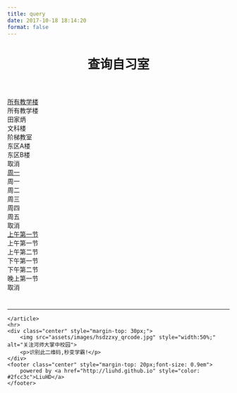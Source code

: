 ```yaml
---
title: query
date: 2017-10-18 18:14:20
format: false
---
```

<!DOCTYPE html>
<html>
<head>
    <meta charset="utf-8">
    <meta name="viewport"
          content="width=device-width, initial-scale=1, maximum-scale=1, minimum-scale=1, user-scalable=no, minimal-ui">
    <title>查询自习室|河师大掌中校园</title>
    <link href="http://cdn.bootcss.com/weui/0.4.2/style/weui.css" rel="stylesheet">
    <!--<link rel="stylesheet" href="../css/weui.css">-->
</head>
<style type="text/css">
    .action_sheet_button {
        margin-top: 1em;
    }

    .wraper {
        padding: 10px;
    }

    .center {
        text-align: center;
    }
</style>
<body>
<div class="wraper">
    <header>
        <h1 class="center">查询自习室</h1>
    </header>
    <section>
        <a href="#" class="weui_btn weui_btn_primary action_sheet_button" id="jiaoxuelou">所有教学楼</a>
        <div id="actionSheet_wrap_1">
            <div class="weui_mask_transition" id="mask_1"></div>
            <div class="weui_actionsheet" id="actionsheet_1">
                <div class="weui_actionsheet_menu">
                    <div class="weui_actionsheet_cell">所有教学楼</div>
                    <div class="weui_actionsheet_cell">田家炳</div>
                    <div class="weui_actionsheet_cell">文科楼</div>
                    <div class="weui_actionsheet_cell">阶梯教室</div>
                    <div class="weui_actionsheet_cell">东区A楼</div>
                    <div class="weui_actionsheet_cell">东区B楼</div>
                </div>
                <div class="weui_actionsheet_action">
                    <div class="weui_actionsheet_cell" id="actionsheet_cancel_1">取消</div>
                </div>
            </div>
        </div>
        <a href="#" class="weui_btn weui_btn_primary action_sheet_button" id="zhouji">周一</a>
        <div id="actionSheet_wrap_2">
            <div class="weui_mask_transition" id="mask_2"></div>
            <div class="weui_actionsheet" id="actionsheet_2">
                <div class="weui_actionsheet_menu">
                    <div class="weui_actionsheet_cell">周一</div>
                    <div class="weui_actionsheet_cell">周二</div>
                    <div class="weui_actionsheet_cell">周三</div>
                    <div class="weui_actionsheet_cell">周四</div>
                    <div class="weui_actionsheet_cell">周五</div>
                </div>
                <div class="weui_actionsheet_action">
                    <div class="weui_actionsheet_cell" id="actionsheet_cancel_2">取消</div>
                </div>
            </div>
        </div>
        <a href="#" class="weui_btn weui_btn_primary action_sheet_button" id="dijijie">上午第一节</a>
        <div id="actionSheet_wrap_3">
            <div class="weui_mask_transition" id="mask_3"></div>
            <div class="weui_actionsheet" id="actionsheet_3">
                <div class="weui_actionsheet_menu">
                    <div class="weui_actionsheet_cell">上午第一节</div>
                    <div class="weui_actionsheet_cell">上午第二节</div>
                    <div class="weui_actionsheet_cell">下午第一节</div>
                    <div class="weui_actionsheet_cell">下午第二节</div>
                    <div class="weui_actionsheet_cell">晚上第一节</div>
                </div>
                <div class="weui_actionsheet_action">
                    <div class="weui_actionsheet_cell" id="actionsheet_cancel_3">取消</div>
                </div>
            </div>
        </div>
        <!--<div style="overflow: hidden">-->
        <!--<div class="weui_cell weui_cell_switch" style="float: right">-->
        <!--<div class="weui_cell_ft">-->
        <!--<input class="weui_switch" type="checkbox"/>-->
        <!--</div>-->
        <!--</div>-->
        <!--<div class="weui_cells_title" style="float: right">查询当前</div>-->
        <!--</div>-->
    </section>
    <hr style="margin-top: 40px;">
    <article class="weui_article">

    </article>
    <hr>
    <div class="center" style="margin-top: 30px;">
        <img src="assets/images/hsdzzxy_qrcode.jpg" style="width:50%;" alt="关注河师大掌中校园">
        <p>识别此二维码,秒变学霸!</p>
    </div>
    <footer class="center" style="margin-top: 20px;font-size: 0.9em">
        powered by <a href="http://liuhd.github.io" style="color: #2fcc3c">LiuHD</a>
    </footer>
</div>

<script type="text/javascript" src="http://cdn.bootcss.com/jquery/3.0.0/jquery.js"></script>
<!-- <script type="text/javascript" src="../js/jquery.min.js"></script> -->
<script type="text/javascript">
    function init() {
        var date = new Date();
        var xingqiji = date.getDay();
        switch (xingqiji) {
            case 1:
                xingqiji = '周一';
                break;
            case 2:
                xingqiji = '周二';
                break;
            case 3:
                xingqiji = '周三';
                break;
            case 4:
                xingqiji = '周四';
                break;
            case 5:
                xingqiji = '周五';
                break;
            default:
                xingqiji = '周一';
        }
        $("#jiaoxuelou").text('所有教学楼');
        $("#zhouji").text(xingqiji);
        $("#dijijie").text('上午第一节');
        var result = search($('#zhouji').text(), $('#dijijie').text(), $('#jiaoxuelou').text());
        var output = '';
        if (result === undefined) {
            output += '<h1>' + $('#jiaoxuelou').text() + ' ' + $('#zhouji').text() + ' ' + $('#dijijie').text() + '</h1>' +
                    '<section style="padding-left:50px;">' +
                    '<h2 class="title">' + '囧,该教学楼此节课无空闲教室~' + '</h2></section>';
        } else {
            if (result instanceof Array)
                output += '<h1>' + $('#jiaoxuelou').text() + ' ' + $('#zhouji').text() + ' ' + $('#dijijie').text() + '</h1>' +
                        '<section style="padding-left:50px;padding-right: 30px;text-align: left">' +
                        '<h2 class="title">' + result + '</h2></section>';
            else {
                for (var i in result) {
                    output += '<h1>' + jiaoxuelou_translate(i,false) + ' ' + $('#zhouji').text() + ' ' + $('#dijijie').text() + '</h1>' +
                            '<section style="padding-left:50px;padding-right: 30px;text-align: left">' +
                            '<h2 class="title">' + result[i] + '</h2></section>';
                }
            }
        }
        $("article").html(output);
    }
    $(function () {
        $('#jiaoxuelou').click(function () {
            var mask = $('#mask_1');
            var weuiActionsheet = $('#actionsheet_1');
            weuiActionsheet.addClass('weui_actionsheet_toggle');
            mask.show().addClass('weui_fade_toggle').click(function () {
                hideActionSheet(weuiActionsheet, mask);
            });
            $('#actionsheet_cancel_1').click(function () {
                hideActionSheet(weuiActionsheet, mask);
            });
            weuiActionsheet.unbind('transitionend').unbind('webkitTransitionEnd');
            function hideActionSheet(weuiActionsheet, mask) {
                weuiActionsheet.removeClass('weui_actionsheet_toggle');
                mask.removeClass('weui_fade_toggle');
                weuiActionsheet.on('transitionend', function () {
                    mask.hide();
                }).on('webkitTransitionEnd',
                        function () {
                            mask.hide();
                        })
            }
        });

        $('#zhouji').click(function () {
            var mask = $('#mask_2');
            var weuiActionsheet = $('#actionsheet_2');
            weuiActionsheet.addClass('weui_actionsheet_toggle');
            mask.show().addClass('weui_fade_toggle').click(function () {
                hideActionSheet(weuiActionsheet, mask);
            });
            $('#actionsheet_cancel_2').click(function () {
                hideActionSheet(weuiActionsheet, mask);
            });
            weuiActionsheet.unbind('transitionend').unbind('webkitTransitionEnd');
            function hideActionSheet(weuiActionsheet, mask) {
                weuiActionsheet.removeClass('weui_actionsheet_toggle');
                mask.removeClass('weui_fade_toggle');
                weuiActionsheet.on('transitionend', function () {
                    mask.hide();
                }).on('webkitTransitionEnd',
                        function () {
                            mask.hide();
                        })
            }
        });

        $('#dijijie').click(function () {
            var mask = $('#mask_3');
            var weuiActionsheet = $('#actionsheet_3');
            weuiActionsheet.addClass('weui_actionsheet_toggle');
            mask.show().addClass('weui_fade_toggle').click(function () {
                hideActionSheet(weuiActionsheet, mask);
            });
            $('#actionsheet_cancel_3').click(function () {
                hideActionSheet(weuiActionsheet, mask);
            });
            weuiActionsheet.unbind('transitionend').unbind('webkitTransitionEnd');
            function hideActionSheet(weuiActionsheet, mask) {
                weuiActionsheet.removeClass('weui_actionsheet_toggle');
                mask.removeClass('weui_fade_toggle');
                weuiActionsheet.on('transitionend', function () {
                    mask.hide();
                }).on('webkitTransitionEnd',
                        function () {
                            mask.hide();
                        })
            }
        });

        $('.weui_actionsheet_menu .weui_actionsheet_cell').click(function () {
            //此处做处理
            var text = $(this).text();
            var select = $(this).parent().parent().prop('id');
            switch (select) {
                case 'actionsheet_1':
                    $('#jiaoxuelou').text(text);
                    $('#actionsheet_cancel_1').click();
                    break;
                case 'actionsheet_2':
                    $('#zhouji').text(text);
                    $('#actionsheet_cancel_2').click();
                    break;
                case 'actionsheet_3':
                    $('#dijijie').text(text);
                    $('#actionsheet_cancel_3').click();
                    break;
            }
            var result = search($('#zhouji').text(), $('#dijijie').text(), $('#jiaoxuelou').text());
            var output = '';
            if (result === undefined) {
                output += '<h1>' + $('#jiaoxuelou').text() + ' ' + $('#zhouji').text() + ' ' + $('#dijijie').text() + '</h1>' +
                        '<section style="padding-left:50px;">' +
                        '<h2 class="title">' + '囧,该教学楼此节课无空闲教室~' + '</h2></section>';
            } else {
                if (result instanceof Array)
                    output += '<h1>' + $('#jiaoxuelou').text() + ' ' + $('#zhouji').text() + ' ' + $('#dijijie').text() + '</h1>' +
                            '<section style="padding-left:50px;padding-right: 30px;text-align: left">' +
                            '<h2 class="title">' + result + '</h2></section>';
                else {
                    for (var i in result) {
                        output += '<h1>' + jiaoxuelou_translate(i,false) + ' ' + $('#zhouji').text() + ' ' + $('#dijijie').text() + '</h1>' +
                                '<section style="padding-left:50px;padding-right: 30px;text-align: left">' +
                                '<h2 class="title">' + result[i] + '</h2></section>';
                    }
                }
            }
            $("article").html(output);
        });
        init();
    });
    var data = {
        "周一": {
            "上午第一节": {
                "启智楼": [
                    "105",
                    "205",
                    "302",
                    "303"
                ],
                "田家炳楼": [
                    "106",
                    "112",
                    "309",
                    "609"
                ],
                "东教1楼": [
                    "102"
                ]
            },
            "下午第一节": {
                "启智楼": [
                    "105",
                    "201",
                    "202",
                    "209",
                    "301",
                    "307",
                    "402",
                    "406",
                    "407"
                ],
                "文渊楼": [
                    "225",
                    "424"
                ],
                "田家炳楼": [
                    "313",
                    "314",
                    "414",
                    "509"
                ],
                "新五五四楼": [
                    "208"
                ],
                "东教1楼": [
                    "102",
                    "302",
                    "401"
                ],
                "东教2楼": [
                    "102"
                ]
            },
            "下午第二节": {
                "启智楼": [
                    "105",
                    "107",
                    "201",
                    "203",
                    "205",
                    "303",
                    "305",
                    "403",
                    "404"
                ],
                "文渊楼": [
                    "322",
                    "423",
                    "424",
                    "425",
                    "426",
                    "432",
                    "535",
                    "536"
                ],
                "田家炳楼": [
                    "206",
                    "308",
                    "309",
                    "313",
                    "314",
                    "409",
                    "411",
                    "414",
                    "509",
                    "510",
                    "511",
                    "605",
                    "610"
                ],
                "东教1楼": [
                    "402"
                ],
                "东教2楼": [
                    "101"
                ]
            },
            "晚上第一节": {
                "启智楼": [
                    "105",
                    "108",
                    "109",
                    "202",
                    "205",
                    "206",
                    "208",
                    "209",
                    "304",
                    "308",
                    "403",
                    "404",
                    "405",
                    "407",
                    "409"
                ],
                "文渊楼": [
                    "227",
                    "321",
                    "328",
                    "423",
                    "425",
                    "432",
                    "534"
                ],
                "田家炳楼": [
                    "212",
                    "305",
                    "307",
                    "308",
                    "310",
                    "311",
                    "312",
                    "313",
                    "409",
                    "411",
                    "505",
                    "509",
                    "510",
                    "511",
                    "514",
                    "609",
                    "610",
                    "611",
                    "614"
                ],
                "东教1楼": [
                    "103",
                    "301"
                ]
            },
            "上午第二节": {
                "启智楼": [
                    "205",
                    "207",
                    "402",
                    "404"
                ],
                "文渊楼": [
                    "324",
                    "423",
                    "424"
                ],
                "田家炳楼": [
                    "104",
                    "309",
                    "405",
                    "505"
                ],
                "新五五四楼": [
                    "103",
                    "308"
                ],
                "东教2楼": [
                    "102",
                    "201"
                ]
            }
        },
        "周二": {
            "下午第一节": {
                "启智楼": [
                    "101",
                    "104",
                    "105",
                    "408"
                ],
                "文渊楼": [
                    "122",
                    "425",
                    "534",
                    "536"
                ],
                "田家炳楼": [
                    "106",
                    "112",
                    "514"
                ],
                "东教1楼": [
                    "103",
                    "202"
                ]
            },
            "晚上第一节": {
                "启智楼": [
                    "103",
                    "104",
                    "105",
                    "106",
                    "107",
                    "108",
                    "109",
                    "201",
                    "202",
                    "205",
                    "206",
                    "207",
                    "208",
                    "209",
                    "306",
                    "307",
                    "308",
                    "401",
                    "402",
                    "403",
                    "404",
                    "405",
                    "406",
                    "407",
                    "408",
                    "409"
                ],
                "文渊楼": [
                    "227",
                    "322",
                    "328",
                    "426",
                    "432",
                    "542"
                ],
                "田家炳楼": [
                    "106",
                    "107",
                    "112",
                    "305",
                    "309",
                    "310",
                    "311",
                    "313",
                    "314",
                    "406",
                    "409",
                    "505",
                    "509",
                    "511",
                    "605",
                    "609",
                    "610",
                    "611"
                ],
                "东教1楼": [
                    "202",
                    "303",
                    "401"
                ]
            },
            "上午第二节": {
                "启智楼": [
                    "105"
                ],
                "文渊楼": [
                    "419"
                ],
                "田家炳楼": [
                    "202"
                ],
                "东教1楼": [
                    "102",
                    "301"
                ]
            },
            "下午第二节": {
                "启智楼": [
                    "105",
                    "201",
                    "204",
                    "205",
                    "206",
                    "208",
                    "209"
                ],
                "文渊楼": [
                    "227",
                    "322",
                    "328",
                    "418",
                    "424",
                    "425",
                    "534",
                    "542"
                ],
                "田家炳楼": [
                    "112",
                    "308",
                    "314",
                    "405",
                    "409",
                    "411",
                    "414",
                    "505",
                    "609",
                    "610",
                    "611"
                ],
                "新五五四楼": [
                    "103",
                    "308"
                ],
                "东教1楼": [
                    "401"
                ]
            },
            "上午第一节": {
                "启智楼": [
                    "305"
                ],
                "文渊楼": [
                    "321",
                    "324",
                    "424"
                ],
                "田家炳楼": [
                    "310",
                    "314"
                ],
                "新五五四楼": [
                    "302",
                    "303"
                ]
            }
        },
        "周三": {
            "下午第二节": {
                "启智楼": [
                    "104",
                    "105",
                    "107",
                    "201",
                    "202",
                    "203",
                    "204",
                    "209",
                    "405",
                    "406"
                ],
                "文渊楼": [
                    "225",
                    "323",
                    "328",
                    "419",
                    "423",
                    "535"
                ],
                "田家炳楼": [
                    "112",
                    "208",
                    "309",
                    "405",
                    "406",
                    "414",
                    "509",
                    "514",
                    "605",
                    "609",
                    "611",
                    "614"
                ],
                "新五五四楼": [
                    "301"
                ]
            },
            "上午第一节": {
                "启智楼": [
                    "105",
                    "107",
                    "109",
                    "204",
                    "207",
                    "308"
                ],
                "文渊楼": [
                    "122",
                    "534"
                ],
                "田家炳楼": [
                    "309",
                    "402",
                    "505",
                    "614"
                ],
                "新五五四楼": [
                    "308",
                    "401"
                ]
            },
            "下午第一节": {
                "启智楼": [
                    "105",
                    "206",
                    "207"
                ],
                "文渊楼": [
                    "328"
                ],
                "田家炳楼": [
                    "305",
                    "308"
                ]
            },
            "晚上第一节": {
                "启智楼": [
                    "105",
                    "108",
                    "201",
                    "207",
                    "208",
                    "404"
                ],
                "文渊楼": [
                    "227",
                    "322",
                    "323",
                    "328",
                    "419",
                    "424",
                    "425",
                    "426",
                    "432"
                ],
                "田家炳楼": [
                    "106",
                    "113",
                    "309",
                    "313",
                    "314",
                    "409",
                    "411",
                    "510",
                    "511",
                    "514",
                    "605",
                    "610",
                    "611"
                ],
                "东教1楼": [
                    "102",
                    "201",
                    "401"
                ]
            },
            "上午第二节": {
                "启智楼": [
                    "403"
                ],
                "文渊楼": [
                    "324",
                    "534"
                ],
                "田家炳楼": [
                    "208",
                    "405"
                ],
                "东教2楼": [
                    "201"
                ]
            }
        },
        "周四": {
            "晚上第一节": {
                "启智楼": [
                    "101",
                    "102",
                    "103",
                    "104",
                    "105",
                    "106",
                    "107",
                    "201",
                    "202",
                    "204",
                    "301",
                    "302",
                    "304",
                    "307",
                    "401",
                    "402",
                    "403",
                    "404",
                    "405",
                    "406",
                    "407",
                    "408"
                ],
                "文渊楼": [
                    "321",
                    "322",
                    "324",
                    "328",
                    "423",
                    "424",
                    "425",
                    "426",
                    "432",
                    "534",
                    "535",
                    "536",
                    "542"
                ],
                "田家炳楼": [
                    "104",
                    "106",
                    "107",
                    "112",
                    "206",
                    "208",
                    "212",
                    "305",
                    "306",
                    "307",
                    "308",
                    "310",
                    "311",
                    "313",
                    "405",
                    "406",
                    "409",
                    "411",
                    "414",
                    "505",
                    "509",
                    "510",
                    "511",
                    "514",
                    "605",
                    "609",
                    "610",
                    "611",
                    "614"
                ],
                "东教1楼": [
                    "101",
                    "102",
                    "103",
                    "201",
                    "301",
                    "401",
                    "402"
                ]
            },
            "下午第二节": {
                "启智楼": [
                    "104",
                    "105",
                    "106",
                    "108",
                    "109",
                    "203",
                    "205",
                    "304",
                    "306",
                    "406",
                    "408"
                ],
                "文渊楼": [
                    "122",
                    "324",
                    "425",
                    "426",
                    "535"
                ],
                "田家炳楼": [
                    "108",
                    "212",
                    "306",
                    "309",
                    "311",
                    "313",
                    "314",
                    "405",
                    "406",
                    "414",
                    "514",
                    "605",
                    "614"
                ],
                "新五五四楼": [
                    "203",
                    "308"
                ],
                "东教1楼": [
                    "402"
                ]
            },
            "上午第一节": {
                "启智楼": [
                    "105",
                    "304",
                    "306"
                ],
                "文渊楼": [
                    "323",
                    "423"
                ],
                "田家炳楼": [
                    "104",
                    "405"
                ]
            },
            "下午第一节": {
                "启智楼": [
                    "105",
                    "209",
                    "304",
                    "306"
                ],
                "文渊楼": [
                    "426"
                ],
                "新五五四楼": [
                    "203"
                ]
            },
            "上午第二节": {
                "启智楼": [
                    "304",
                    "305",
                    "306"
                ],
                "文渊楼": [
                    "424",
                    "534"
                ],
                "田家炳楼": [
                    "306",
                    "510"
                ],
                "新五五四楼": [
                    "202"
                ],
                "东教1楼": [
                    "202"
                ]
            }
        },
        "周五": {
            "上午第二节": {
                "启智楼": [
                    "101",
                    "105",
                    "106",
                    "205",
                    "208",
                    "209",
                    "301",
                    "309",
                    "407"
                ],
                "文渊楼": [
                    "328",
                    "432",
                    "534",
                    "536"
                ],
                "田家炳楼": [
                    "208",
                    "306",
                    "307",
                    "406",
                    "414"
                ],
                "新五五四楼": [
                    "103",
                    "401"
                ],
                "东教1楼": [
                    "402"
                ]
            },
            "下午第二节": {
                "启智楼": [
                    "101",
                    "103",
                    "105",
                    "106",
                    "201",
                    "202",
                    "203",
                    "205",
                    "206",
                    "207",
                    "208",
                    "209",
                    "302",
                    "401",
                    "402",
                    "403",
                    "405",
                    "407",
                    "408",
                    "409"
                ],
                "文渊楼": [
                    "225",
                    "321",
                    "322",
                    "323",
                    "324",
                    "328",
                    "419",
                    "423",
                    "426",
                    "534",
                    "535"
                ],
                "田家炳楼": [
                    "106",
                    "206",
                    "208",
                    "305",
                    "308",
                    "309",
                    "310",
                    "313",
                    "314",
                    "402",
                    "405",
                    "406",
                    "409",
                    "411",
                    "414",
                    "502",
                    "505",
                    "509",
                    "510",
                    "511",
                    "514",
                    "605",
                    "609",
                    "610",
                    "611",
                    "614"
                ],
                "东教1楼": [
                    "103",
                    "202",
                    "301",
                    "303"
                ]
            },
            "晚上第一节": {
                "启智楼": [
                    "101",
                    "102",
                    "103",
                    "104",
                    "105",
                    "106",
                    "107",
                    "201",
                    "202",
                    "205",
                    "301",
                    "302",
                    "304",
                    "305",
                    "307",
                    "308",
                    "401",
                    "402",
                    "403",
                    "405",
                    "406",
                    "407",
                    "408"
                ],
                "文渊楼": [
                    "227",
                    "321",
                    "322",
                    "323",
                    "324",
                    "328",
                    "423",
                    "424",
                    "425",
                    "426",
                    "432",
                    "534",
                    "535",
                    "536",
                    "542"
                ],
                "田家炳楼": [
                    "106",
                    "107",
                    "108",
                    "112",
                    "206",
                    "208",
                    "212",
                    "305",
                    "306",
                    "307",
                    "308",
                    "310",
                    "311",
                    "312",
                    "313",
                    "402",
                    "405",
                    "406",
                    "409",
                    "411",
                    "414",
                    "505",
                    "509",
                    "510",
                    "511",
                    "514",
                    "605",
                    "609",
                    "610",
                    "611",
                    "614"
                ],
                "东教1楼": [
                    "101",
                    "102",
                    "103",
                    "201",
                    "202",
                    "301",
                    "302"
                ],
                "东教2楼": [
                    "101",
                    "102",
                    "202"
                ]
            },
            "下午第一节": {
                "启智楼": [
                    "102",
                    "103",
                    "105",
                    "106",
                    "201",
                    "202",
                    "204",
                    "205",
                    "206",
                    "207",
                    "208",
                    "209",
                    "404",
                    "406"
                ],
                "文渊楼": [
                    "425",
                    "534",
                    "542"
                ],
                "田家炳楼": [
                    "108",
                    "206",
                    "208",
                    "212",
                    "302",
                    "306",
                    "308",
                    "309",
                    "312",
                    "313",
                    "314",
                    "406",
                    "411",
                    "414",
                    "510",
                    "609"
                ]
            },
            "上午第一节": {
                "启智楼": [
                    "105"
                ],
                "田家炳楼": [
                    "106",
                    "112",
                    "402"
                ],
                "新五五四楼": [
                    "103",
                    "308"
                ],
                "东教1楼": [
                    "102",
                    "103",
                    "402"
                ],
                "东教2楼": [
                    "201"
                ]
            }
        }
    };

    function jiaoxuelou_translate(jiaoxuelou, flag) {
        if (flag) {
            switch (jiaoxuelou) {
                case '二号楼':
                    return '启智楼';
                case '文渊楼':
                    return '文科楼';
                case '田家炳':
                    return '田家炳楼';
                case '阶梯教室':
                    return '新五五四楼';
                case '东区A楼':
                    return '东教1楼';
                case '东区B楼':
                    return '东教2楼';
            }
        } else {
            switch (jiaoxuelou) {
                case '启智楼':
                    return '二号楼';
                case '文渊楼':
                    return '文科楼';
                case '田家炳楼':
                    return '田家炳';
                case '新五五四楼':
                    return '阶梯教室';
                case '东教1楼':
                    return '东区A楼';
                case '东教2楼':
                    return '东区B楼';
            }
        }
    }

    function search(zhouji, dijijie, jiaoxuelou) {
        if (jiaoxuelou != '所有教学楼') {
            jiaoxuelou = jiaoxuelou_translate(jiaoxuelou, true);
            return data[zhouji][dijijie][jiaoxuelou];
        }
        else {
            return data[zhouji][dijijie];
        }
    }


</script>
</body>
</html>
